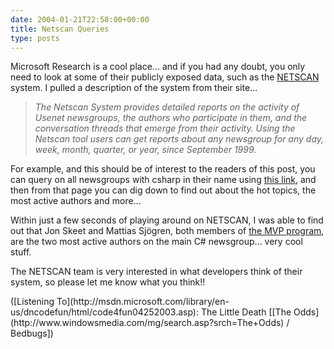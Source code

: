 ```yaml
---
date: 2004-01-21T22:58:00+00:00
title: Netscan Queries
type: posts
---
```

Microsoft Research is a cool place... and if you had any doubt, you only need to look at some of their publicly exposed data, such as the [NETSCAN](http://netscan.research.microsoft.com/) system. I pulled a description of the system from their site...

> _The Netscan System provides detailed reports on the activity of Usenet newsgroups, the authors who participate in them, and the conversation threads that emerge from their activity. Using the Netscan tool users can get reports about any newsgroup for any day, week, month, quarter, or year, since September 1999._

For example, and this should be of interest to the readers of this post, you can query on all newsgroups with csharp in their name using [this link](http://netscan.research.microsoft.com/default.asp?timespan=m&compare=1&searchfor=csharp&searchdate=11%2F30%2F2003), and then from that page you can dig down to find out about the hot topics, the most active authors and more...

Within just a few seconds of playing around on NETSCAN, I was able to find out that Jon Skeet and Mattias Sj&ouml;gren, both members of [the MVP program](http://mvp.support.microsoft.com/), are the two most active authors on the main C# newsgroup... very cool stuff.

The NETSCAN team is very interested in what developers think of their system, so please let me know what you think!!

<div class="media">
  ([Listening To](http://msdn.microsoft.com/library/en-us/dncodefun/html/code4fun04252003.asp): The Little Death [[The Odds](http://www.windowsmedia.com/mg/search.asp?srch=The+Odds) / Bedbugs])
</div>
